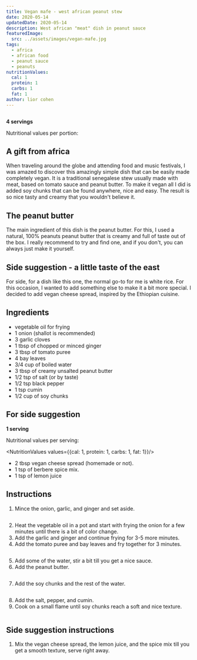 ```yaml
---
title: Vegan mafe - west african peanut stew
date: 2020-05-14
updatedDate: 2020-05-14
description: West african "meat" dish in peanut sauce
featuredImage:
  src: ../assets/images/vegan-mafe.jpg
tags:
  - africa
  - african food
  - peanut sauce
  - peanuts
nutritionValues:
  cal: 1
  protein: 1
  carbs: 1
  fat: 1
author: lior cohen
---
```


<Image filename="vegan-mafe" />

**4 servings**

Nutritional values per portion:
<NutritionValues fileName="vegan-mafe"/>

## A gift from africa

When traveling around the globe and attending food and music festivals, I was amazed to discover this amazingly simple dish that can be easily made completely vegan.
It is a traditional senegalese stew usually made with meat, based on tomato sauce and peanut butter.
To make it vegan all I did is added soy chunks that can be found anywhere, nice and easy.
The result is so nice tasty and creamy that you wouldn't believe it.

## The peanut butter

The main ingredient of this dish is the peanut butter.
For this, I used a natural, 100% peanuts peanut butter that is creamy and full of taste out of the box.
I really recommend to try and find one, and if you don't, you can always just make it yourself.

## Side suggestion - a little taste of the east

For side, for a dish like this one, the normal go-to for me is white rice.
For this occasion, I wanted to add something else to make it a bit more special.
I decided to add vegan cheese spread, inspired by the Ethiopian cuisine.

## Ingredients

- vegetable oil for frying
- 1 onion (shallot is recommended)
- 3 garlic cloves
- 1 tbsp of chopped or minced ginger
- 3 tbsp of tomato puree
- 4 bay leaves
- 3/4 cup of boiled water
- 3 tbsp of creamy unsalted peanut butter
- 1/2 tsp of salt (or by taste)
- 1/2 tsp black pepper
- 1 tsp cumin
- 1/2 cup of soy chunks

## For side suggestion

**1 serving**

Nutritional values per serving:

<NutritionValues values={{cal: 1, protein: 1, carbs: 1, fat: 1}}/>

- 2 tbsp vegan cheese spread (homemade or not).
- 1 tsp of berbere spice mix.
- 1 tsp of lemon juice

## Instructions

1. Mince the onion, garlic, and ginger and set aside.

<Image filename='onion-garlic-ginger'/>

2. Heat the vegetable oil in a pot and start with frying the onion for a few minutes until there is a bit of color change.
3. Add the garlic and ginger and continue frying for 3-5 more minutes.
4. Add the tomato puree and bay leaves and fry together for 3 minutes.

<Image filename='mafe-tomato-sauce'/>

5. Add some of the water, stir a bit till you get a nice sauce.
6. Add the peanut butter.

<Image filename='mafe-peanut-sauce'/>

7. Add the soy chunks and the rest of the water.

<Image filename='mafe-soy-chunks'/>

8. Add the salt, pepper, and cumin.
9. Cook on a small flame until soy chunks reach a soft and nice texture.

<Image filename='mafe-ready'/>

## Side suggestion instructions

1. Mix the vegan cheese spread, the lemon juice, and the spice mix till you get a smooth texture, serve right away.

<Image filename='mafe-cheese-spread'/>
